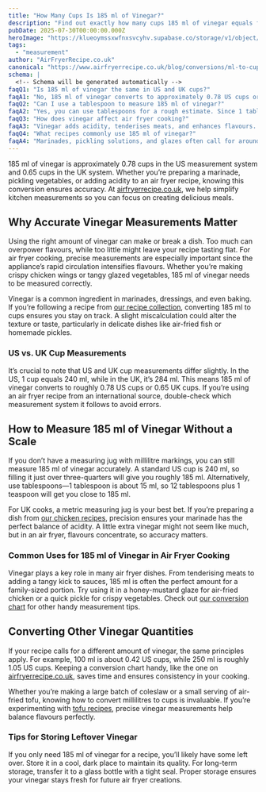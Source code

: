 ```yaml
---
title: "How Many Cups Is 185 ml of Vinegar?"
description: "Find out exactly how many cups 185 ml of vinegar equals for precise cooking and baking. Includes UK and US conversions for air fryer recipes."
pubDate: 2025-07-30T00:00:00.000Z
heroImage: "https://klueoymssxwfnxsvcyhv.supabase.co/storage/v1/object/public/Shmucket/how-many-cups-is-185-ml-of-vinegar.webp"
tags:
  - "measurement"
author: "AirFryerRecipe.co.uk"
canonical: "https://www.airfryerrecipe.co.uk/blog/conversions/ml-to-cups/how-many-cups-is-185-ml-of-vinegar"
schema: |
  <!-- Schema will be generated automatically -->
faqQ1: "Is 185 ml of vinegar the same in US and UK cups?"
faqA1: "No, 185 ml of vinegar converts to approximately 0.78 US cups or 0.65 UK cups. The difference arises because a US cup is 240 ml, while a UK cup is 284 ml. Always check which measurement system your recipe uses."
faqQ2: "Can I use a tablespoon to measure 185 ml of vinegar?"
faqA2: "Yes, you can use tablespoons for a rough estimate. Since 1 tablespoon equals about 15 ml, 12 tablespoons plus 1 teaspoon will give you roughly 185 ml. For precise measurements, a metric jug is best."
faqQ3: "How does vinegar affect air fryer cooking?"
faqA3: "Vinegar adds acidity, tenderises meats, and enhances flavours. In an air fryer, its effects are amplified due to rapid air circulation, so accurate measurements are crucial. Too much vinegar can overpower the dish."
faqQ4: "What recipes commonly use 185 ml of vinegar?"
faqA4: "Marinades, pickling solutions, and glazes often call for around 185 ml of vinegar. It’s a popular quantity for air-fried chicken, fish, or vegetable dishes, ensuring balanced acidity without overwhelming the flavours."
---
```

<p>185 ml of vinegar is approximately 0.78 cups in the US measurement system and 0.65 cups in the UK system. Whether you’re preparing a marinade, pickling vegetables, or adding acidity to an air fryer recipe, knowing this conversion ensures accuracy. At <a href=https://www.airfryerrecipe.co.uk/>airfryerrecipe.co.uk</a>, we help simplify kitchen measurements so you can focus on creating delicious meals.</p>  

<h2>Why Accurate Vinegar Measurements Matter</h2>  
<p>Using the right amount of vinegar can make or break a dish. Too much can overpower flavours, while too little might leave your recipe tasting flat. For air fryer cooking, precise measurements are especially important since the appliance’s rapid circulation intensifies flavours. Whether you’re making crispy chicken wings or tangy glazed vegetables, 185 ml of vinegar needs to be measured correctly.</p>  

<p>Vinegar is a common ingredient in marinades, dressings, and even baking. If you’re following a recipe from <a href=https://www.airfryerrecipe.co.uk/recipes>our recipe collection</a>, converting 185 ml to cups ensures you stay on track. A slight miscalculation could alter the texture or taste, particularly in delicate dishes like air-fried fish or homemade pickles.</p>  

<h3>US vs. UK Cup Measurements</h3>  
<p>It’s crucial to note that US and UK cup measurements differ slightly. In the US, 1 cup equals 240 ml, while in the UK, it’s 284 ml. This means 185 ml of vinegar converts to roughly 0.78 US cups or 0.65 UK cups. If you’re using an air fryer recipe from an international source, double-check which measurement system it follows to avoid errors.</p>  

<h2>How to Measure 185 ml of Vinegar Without a Scale</h2>  
<p>If you don’t have a measuring jug with millilitre markings, you can still measure 185 ml of vinegar accurately. A standard US cup is 240 ml, so filling it just over three-quarters will give you roughly 185 ml. Alternatively, use tablespoons—1 tablespoon is about 15 ml, so 12 tablespoons plus 1 teaspoon will get you close to 185 ml.</p>  

<p>For UK cooks, a metric measuring jug is your best bet. If you’re preparing a dish from <a href=https://www.airfryerrecipe.co.uk/recipe-category/chicken>our chicken recipes</a>, precision ensures your marinade has the perfect balance of acidity. A little extra vinegar might not seem like much, but in an air fryer, flavours concentrate, so accuracy matters.</p>  

<h3>Common Uses for 185 ml of Vinegar in Air Fryer Cooking</h3>  
<p>Vinegar plays a key role in many air fryer dishes. From tenderising meats to adding a tangy kick to sauces, 185 ml is often the perfect amount for a family-sized portion. Try using it in a honey-mustard glaze for air-fried chicken or a quick pickle for crispy vegetables. Check out <a href=https://www.airfryerrecipe.co.uk/air-fryer-conversion-chart>our conversion chart</a> for other handy measurement tips.</p>  

<h2>Converting Other Vinegar Quantities</h2>  
<p>If your recipe calls for a different amount of vinegar, the same principles apply. For example, 100 ml is about 0.42 US cups, while 250 ml is roughly 1.05 US cups. Keeping a conversion chart handy, like the one on <a href=https://www.airfryerrecipe.co.uk/>airfryerrecipe.co.uk</a>, saves time and ensures consistency in your cooking.</p>  

<p>Whether you’re making a large batch of coleslaw or a small serving of air-fried tofu, knowing how to convert millilitres to cups is invaluable. If you’re experimenting with <a href=https://www.airfryerrecipe.co.uk/recipe-category/tofu>tofu recipes</a>, precise vinegar measurements help balance flavours perfectly.</p>  

<h3>Tips for Storing Leftover Vinegar</h3>  
<p>If you only need 185 ml of vinegar for a recipe, you’ll likely have some left over. Store it in a cool, dark place to maintain its quality. For long-term storage, transfer it to a glass bottle with a tight seal. Proper storage ensures your vinegar stays fresh for future air fryer creations.</p>
